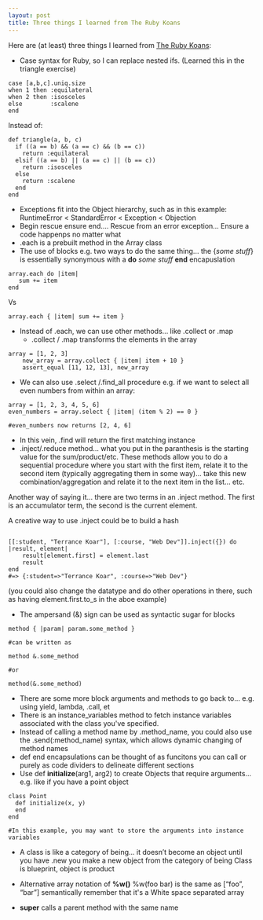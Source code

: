 ```yaml
---
layout: post
title: Three things I learned from The Ruby Koans
---
```


Here are (at least) three things I learned from [The Ruby Koans](http://rubykoans.com/):

* Case syntax for Ruby, so I can replace nested ifs. (Learned this in the triangle exercise)
~~~~
case [a,b,c].uniq.size
when 1 then :equilateral
when 2 then :isosceles
else        :scalene
end
~~~~
Instead of:

~~~~
def triangle(a, b, c)
  if ((a == b) && (a == c) && (b == c))
    return :equilateral
  elsif ((a == b) || (a == c) || (b == c))
    return :isosceles
  else
    return :scalene
  end
end
~~~~
* Exceptions fit into the Object hierarchy, such as in this example: RuntimeError < StandardError < Exception < Objection
* Begin rescue ensure end.... Rescue from an error exception... Ensure a code happenps no matter what
* .each is a prebuilt method in the Array class
* The use of blocks
e.g. two ways to do the same thing... the {*some stuff*} is essentially synonymous with a **do** *some stuff* **end** encapuslation

~~~~
array.each do |item|
   sum += item
end 
~~~~

Vs

~~~~
array.each { |item| sum += item }
~~~~

* Instead of .each, we can use other methods... like .collect or .map
  * .collect / .map transforms the elements in the array
~~~~
array = [1, 2, 3]
    new_array = array.collect { |item| item + 10 }
    assert_equal [11, 12, 13], new_array
~~~~ 

* We can also use .select /.find_all procedure
e.g. if we want to select all even numbers from within an array:

~~~~
array = [1, 2, 3, 4, 5, 6]
even_numbers = array.select { |item| (item % 2) == 0 }

#even_numbers now returns [2, 4, 6]

~~~~
* In this vein, .find will return the first matching instance
*  .inject/.reduce method... what you put in the paranthesis is the starting value for the sum/product/etc. These methods allow you to do a sequential procedure where you start with the first item, relate it to the second item (typically aggregating them in some way)... take this new combination/aggregation and relate it to the next item in the list... etc.

Another way of saying it... there are two terms in an .inject method. The first is an accumulator term, the second is the current element.

A creative way to use .inject could be to build a hash
~~~~

[[:student, "Terrance Koar"], [:course, "Web Dev"]].inject({}) do |result, element| 
    result[element.first] = element.last 
    result
end
#=> {:student=>"Terrance Koar", :course=>"Web Dev"}

~~~~

(you could also change the datatype and do other operations in there, such as having element.first.to_s in the aboe example)

* The ampersand (&) sign can be used as syntactic sugar for blocks
~~~~
method { |param| param.some_method }

#can be written as

method &.some_method

#or 

method(&.some_method)

~~~~

* There are some more block arguments and methods to go back to... e.g. using yield, lambda, .call, et
* There is an instance_variables method to fetch instance variables associated with the class you've specified.
* Instead of calling a method name by .method_name, you could also use the .send(:method_name) syntax, which allows dynamic changing of method names
* def end encapsulations can be thought of as funcitons you can call or purely as code dividers to delineate different sections
* Use def **initialize**(arg1, arg2) to create Objects that require arguments... 
e.g. like if you have a point object
~~~~
class Point
  def initialize(x, y)
  end
end

#In this example, you may want to store the arguments into instance variables
~~~~

* A class is like a category of being… it doesn’t become an object until you have .new you make a new object from the category of being
Class is blueprint, object is product

* Alternative array notation of  **%w()**
%w(foo bar) is the same as [“foo”, “bar”]
semantically remember that it's a White space separated array

* **super** calls a parent method with the same name
